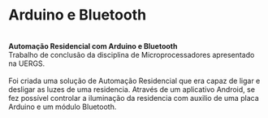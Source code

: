 # Arduino e Bluetooth
\
__Automação Residencial com Arduino e Bluetooth__\
Trabalho de conclusão da disciplina de Microprocessadores apresentado na UERGS.\
\
Foi criada uma solução de Automação Residencial que era capaz de ligar e desligar as luzes de uma residencia. Através de um aplicativo Android, se fez possível controlar a iluminação da residencia com auxilio de uma placa Arduino e um módulo Bluetooth. 

